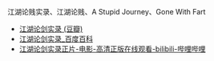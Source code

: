 江湖论贱实录、江湖论贱、A Stupid Journey、Gone With Fart
- [江湖论剑实录 (豆瓣)](https://movie.douban.com/subject/24758396/)
- [江湖论剑实录_百度百科](https://baike.baidu.com/item/%E6%B1%9F%E6%B9%96%E8%AE%BA%E5%89%91%E5%AE%9E%E5%BD%95/12004994)
- [江湖论剑实录正片-电影-高清正版在线观看-bilibili-哔哩哔哩](https://www.bilibili.com/bangumi/play/ep233354)
